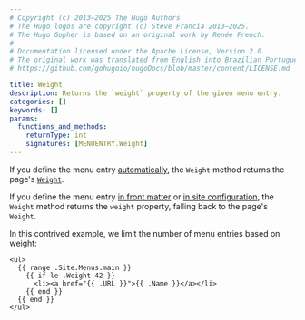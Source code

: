 ```yaml
---
# Copyright (c) 2013–2025 The Hugo Authors.
# The Hugo logos are copyright (c) Steve Francia 2013–2025.
# The Hugo Gopher is based on an original work by Renée French.
#
# Documentation licensed under the Apache License, Version 2.0.
# The original work was translated from English into Brazilian Portuguese.
# https://github.com/gohugoio/hugoDocs/blob/master/content/LICENSE.md

title: Weight
description: Returns the `weight` property of the given menu entry.
categories: []
keywords: []
params:
  functions_and_methods:
    returnType: int
    signatures: [MENUENTRY.Weight]
---
```


If you define the menu entry [automatically], the `Weight` method returns the page's [`Weight`].

If you define the menu entry [in front matter] or [in site configuration], the `Weight` method returns the `weight` property, falling back to the page's `Weight`.

[`Weight`]: /methods/page/weight/
[automatically]: /content-management/menus/#define-automatically
[in front matter]: /content-management/menus/#define-in-front-matter
[in site configuration]: /content-management/menus/#define-in-site-configuration

In this contrived example, we limit the number of menu entries based on weight:

```go-html-template
<ul>
  {{ range .Site.Menus.main }}
    {{ if le .Weight 42 }}
      <li><a href="{{ .URL }}">{{ .Name }}</a></li>
    {{ end }}
  {{ end }}
</ul>
```
